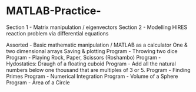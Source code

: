 # MATLAB-Practice-
Section 1 - Matrix manipulation / eigenvectors 
Section 2 - Modelling HIRES reaction problem via differential equations 

Assorted - Basic mathematic manipulation / MATLAB as a calculator 
    One & two dimensional arrays 
    Saving & plotting 
    Program - Throwing two dice 
    Program - Playing Rock, Paper, Scissors (Roshambo) 
    Program - Hydostatics: Draugh of a floating cuboid 
    Program - Add all the natural numbers below one thousand that are multiples of 3 or 5. 
    Program - Finding Primes 
    Program - Numerical Integration 
    Program - Volume of a Sphere 
    Program - Area of a Circle 
    
